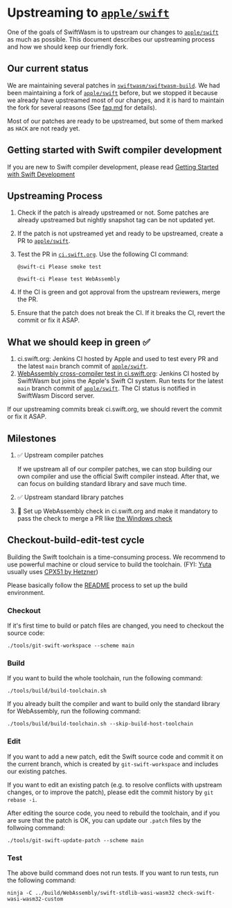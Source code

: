 # Upstreaming to [`apple/swift`](https://github.com/apple/swift/)

One of the goals of SwiftWasm is to upstream our changes to [`apple/swift`](https://github.com/apple/swift/) as much as possible.
This document describes our upstreaming process and how we should keep our friendly fork.

## Our current status

We are maintaining several patches in [`swiftwasm/swiftwasm-build`](https://github.com/swiftwasm/swiftwasm-build/tree/main/schemes/main/swift).
We had been maintaining a fork of [`apple/swift`](https://github.com/apple/swift) before, but we stopped it because we already have upstreamed most of our changes, and it is hard to maintain the fork for several reasons (See [faq.md](./faq.md) for details).

Most of our patches are ready to be upstreamed, but some of them marked as `HACK` are not ready yet.

## Getting started with Swift compiler development

If you are new to Swift compiler development, please read [Getting Started with Swift Development](https://github.com/apple/swift/blob/main/docs/HowToGuides/GettingStarted.md)

## Upstreaming Process

1. Check if the patch is already upstreamed or not. Some patches are already upstreamed but nightly snapshot tag can be not updated yet.
2. If the patch is not upstreamed yet and ready to be upstreamed, create a PR to [`apple/swift`](https://github.com/apple/swift).
3. Test the PR in [`ci.swift.org`](https://ci.swift.org/). Use the following CI command:

   ```
   @swift-ci Please smoke test
   ```
   ```
   @swift-ci Please test WebAssembly
   ```
4. If the CI is green and got approval from the upstream reviewers, merge the PR.
5. Ensure that the patch does not break the CI. If it breaks the CI, revert the commit or fix it ASAP.

## What we should keep in green ✅

1. ci.swift.org: Jenkins CI hosted by Apple and used to test every PR and the latest `main` branch commit of [`apple/swift`](https://github.com/apple/swift).
2. [WebAssembly cross-compiler test in ci.swift.org](https://ci.swift.org/job/oss-swift-pr-test-crosscompile-wasm-ubuntu-20_04/): Jenkins CI hosted by SwiftWasm but joins the Apple's Swift CI system. Run tests for the latest `main` branch commit of [`apple/swift`](https://github.com/apple/swift). The CI status is notified in SwiftWasm Discord server.

If our upstreaming commits break ci.swift.org, we should revert the commit or fix it ASAP.

## Milestones

1. ✅ Upstream compiler patches

   If we upstream all of our compiler patches, we can stop building our own compiler and use the official Swift compiler instead.
   After that, we can focus on building standard library and save much time.

2. ✅ Upstream standard library patches
3. 🚧 Set up WebAssembly check in ci.swift.org and make it mandatory to pass the check to merge a PR like [the Windows check](https://ci-external.swift.org/job/swift-PR-windows/)

## Checkout-build-edit-test cycle

Building the Swift toolchain is a time-consuming process. We recommend to use powerful machine or cloud service to build the toolchain. (FYI: [Yuta](https://github.com/kateinoigakukun) usually uses [CPX51 by Hetzner](https://pcr.cloud-mercato.com/providers/hetzner/flavors/cpx51))

Please basically follow the [README](../README.md) process to set up the build environment.

### Checkout

If it's first time to build or patch files are changed, you need to checkout the source code:

```
./tools/git-swift-workspace --scheme main
```

### Build

If you want to build the whole toolchain, run the following command:

```
./tools/build/build-toolchain.sh
```

If you already built the compiler and want to build only the standard library for WebAssembly, run the following command:

```
./tools/build/build-toolchain.sh --skip-build-host-toolchain
```

### Edit

If you want to add a new patch, edit the Swift source code and commit it on the current branch, which is created by `git-swift-workspace` and includes our existing patches.

If you want to edit an existing patch (e.g. to resolve conflicts with upstream changes, or to improve the patch), please edit the commit history by `git rebase -i`.

After editing the source code, you need to rebuild the toolchain, and if you are sure that the patch is OK, you can update our `.patch` files by the follwoing command:

```
./tools/git-swift-update-patch --scheme main
```


### Test

The above build command does not run tests. If you want to run tests, run the following command:

```
ninja -C ../build/WebAssembly/swift-stdlib-wasi-wasm32 check-swift-wasi-wasm32-custom
```
